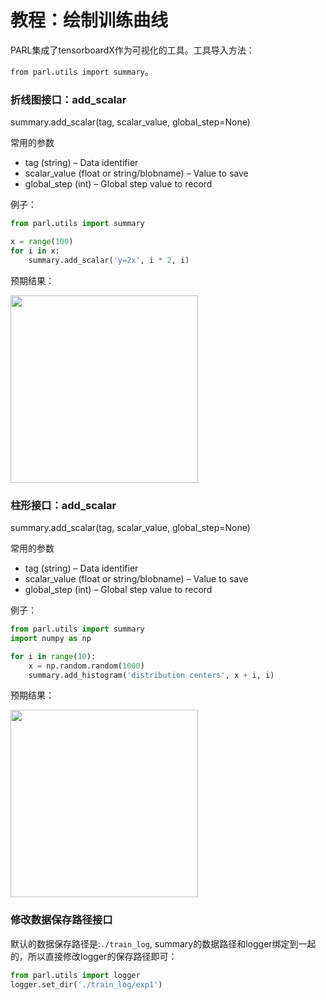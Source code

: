 # **教程：绘制训练曲线**
PARL集成了tensorboardX作为可视化的工具。工具导入方法：

`from parl.utils import summary`。


### 折线图接口：add_scalar
summary.add_scalar(tag, scalar_value, global_step=None)

常用的参数
- tag (string) – Data identifier
- scalar_value (float or string/blobname) – Value to save
- global_step (int) – Global step value to record

例子：
```python
from parl.utils import summary

x = range(100)
for i in x:
    summary.add_scalar('y=2x', i * 2, i)
```
预期结果：

<img src="../../tutorial/add_scalar.jpg" width="300"/>

### 柱形接口：add_scalar

summary.add_scalar(tag, scalar_value, global_step=None)

常用的参数
- tag (string) – Data identifier
- scalar_value (float or string/blobname) – Value to save
- global_step (int) – Global step value to record

例子：
```python
from parl.utils import summary
import numpy as np

for i in range(10):
    x = np.random.random(1000)
    summary.add_histogram('distribution centers', x + i, i)
```

预期结果：

<img src="../../tutorial/add_histogram.jpg" width="300"/>

### 修改数据保存路径接口
默认的数据保存路径是:`./train_log`, summary的数据路径和logger绑定到一起的，所以直接修改logger的保存路径即可：
```python
from parl.utils import logger
logger.set_dir('./train_log/exp1')
```